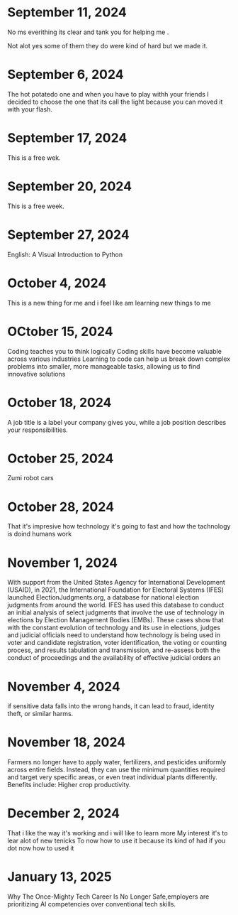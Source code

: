 # September 11, 2024
 No ms everithing its clear and tank you for helping me .
 
 Not alot yes some of them they do were kind of hard but we made it.
# September 6, 2024
 The hot potatedo one and when you have to play withh your friends
 I decided to choose the one that its call the light because you can moved it with your flash.
# September 17, 2024 
This is a free wek.
# September 20, 2024
This is a free week.
# September 27, 2024
English: A Visual Introduction to Python
# October 4, 2024 
This is a new thing for me and i feel like am learning new things to me 
# OCtober 15, 2024 
Coding teaches you to think logically
Coding skills have become valuable across various industries
Learning to code can help us break down complex problems into smaller, more manageable tasks, allowing us to find innovative solutions
# October 18, 2024
A job title is a label your company gives you, while a job position describes your responsibilities. 
# October 25, 2024
Zumi robot cars
# October 28, 2024
That it's impresive how technology it's going to fast and how the tachnology is doind humans work
# November 1, 2024
With support from the United States Agency for International Development (USAID), in 2021, the International
Foundation for Electoral Systems (IFES) launched ElectionJudgments.org, a database for national election
judgments from around the world. IFES has used this database to conduct an initial analysis of select judgments that
involve the use of technology in elections by Election Management Bodies (EMBs). These cases show that with the
constant evolution of technology and its use in elections, judges and judicial officials need to understand how
technology is being used in voter and candidate registration, voter identification, the voting or counting process, and
results tabulation and transmission, and re-assess both the conduct of proceedings and the availability of effective
judicial orders an
# November 4, 2024
if sensitive data falls into the wrong hands, it can lead to fraud, identity theft, or similar harms.
# November 18, 2024

Farmers no longer have to apply water, fertilizers, and pesticides uniformly across entire fields. Instead, they can use the minimum quantities required and target very specific areas, or even treat individual plants differently. Benefits include: Higher crop productivity.
# December 2, 2024
That i like the way it's working and i will like to learn more
My interest it's to lear alot of new tenicks
To now how to use it because its kind of had if you dot now how to used it 
# January 13, 2025
Why The Once-Mighty Tech Career Is No Longer Safe,employers are prioritizing AI competencies over conventional tech skills.
